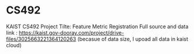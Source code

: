 # CS492
KAIST CS492 Project 
Tilte: Feature Metric Registration
Full source and data link : https://kaist.gov-dooray.com/project/drive-files/3025663221364120263
(becasue of data size, I upoad all data in kaist cloud)
